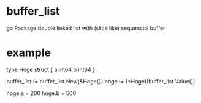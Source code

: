 # buffer_list
go Package  double linked list with (slice like) sequencial buffer

# example

type Hoge struct {
  a int64
  b int64
}

buffer_list := buffer_list.New(&Hoge{})
hoge := (*Hoge)(buffer_list.Value())

hoge.a = 200
hoge.b = 500



